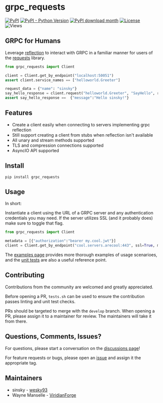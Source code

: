 # grpc_requests

[![PyPI](https://img.shields.io/pypi/v/grpc-requests?style=flat-square)](https://pypi.org/project/grpc-requests)
[![PyPI - Python Version](https://img.shields.io/pypi/pyversions/grpc-requests?style=flat-square)](https://pypi.org/project/grpc-requests)
[![PyPI download month](https://img.shields.io/pypi/dm/grpc-requests?style=flat-square)](https://pypi.org/project/grpc-requests)
[![License](https://img.shields.io/badge/License-Apache_2.0-blue.svg)](https://opensource.org/licenses/Apache-2.0)
![Views](https://views.whatilearened.today/views/github/wesky93/grpc_requests.svg)

## GRPC for Humans

Leverage [reflection](https://github.com/grpc/grpc/blob/master/doc/server-reflection.md)
to interact with GRPC in a familiar manner for users of the [requests](https://requests.readthedocs.io/en/latest/) library.

```python
from grpc_requests import Client

client = Client.get_by_endpoint("localhost:50051")
assert client.service_names == ["helloworld.Greeter"]

request_data = {"name": "sinsky"} 
say_hello_response = client.request("helloworld.Greeter", "SayHello", request_data)
assert say_hello_response ==  {"message":"Hello sinsky!"}
```

## Features

- Create a client easily when connecting to servers implementing grpc reflection
- Still support creating a client from stubs when reflection isn't available
- All unary and stream methods supported
- TLS and compression connections supported
- AsyncIO API supported

## Install

```shell script
pip install grpc_requests
```

## Usage

In short:

Instantiate a client using the URL of a GRPC server and any authentication
credentials you may need. If the server utilizes SSL (and it probably does)
make sure to toggle that flag.

```python
from grpc_requests import Client

metadata = [{"authorization":"bearer my.cool.jwt"}]
client = Client.get_by_endpoint("cool.servers.arecool:443", ssl=True, metadata=metadata)
```

The [examples page](./src/examples/README.md) provides more thorough examples of
usage scenarioes, and the [unit tests](./src/tests/) are also a useful reference point.

## Contributing

Contributions from the community are welcomed and greatly appreciated.

Before opening a PR, `tests.sh` can be used to ensure the contribution passes
linting and unit test checks.

PRs should be targeted to merge with the `develop` branch. When opening a PR,
please assign it to a maintainer for review. The maintainers will take it from
there.

## Questions, Comments, Issues?

For questions, please start a conversation on the [discussions page](https://github.com/wesky93/grpc_requests/discussions)!

For feature requests or bugs, please open an [issue](https://github.com/wesky93/grpc_requests/issues) and assign it the appropriate tag.

## Maintainers

- sinsky - [wesky93](https://github.com/wesky93)
- Wayne Manselle - [ViridianForge](https://viridianforge.tech)

